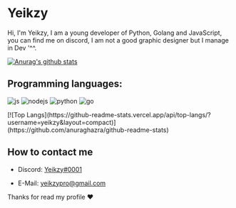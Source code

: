 # Yeikzy
Hi, I'm Yeikzy, I am a young developer of Python, Golang and JavaScript, you can find me on discord, I am not a good graphic designer but I manage in Dev '^^.

[![Anurag's github stats](https://github-readme-stats.vercel.app/api?username=Yeikzy)](https://github.com/anuraghazra/github-readme-stats)

## Programming languages:
<p>
  <img alt="js" src="https://img.shields.io/badge/-Javascript-FFEE00?style=flat-square&logo=javascript&logoColor=black" />
  <img alt="nodejs" src="https://img.shields.io/badge/-NodeJS-43853D?style=flat-square&logo=Node.js&logoColor=white" />
  <img alt="python" src="https://img.shields.io/badge/-Python-21B500?style=flat-square&logo=python&logoColor=white" />
<img alt="go" src="https://camo.githubusercontent.com/73a7b646cd50b6c04d304a4a0d753a9cea7bd1bf9597eb505f17ad286efbc200/68747470733a2f2f696d672e736869656c64732e696f2f62616467652f2d476f2d3636363639393f7374796c653d666c61742d737175617265266c6f676f3d476f266c6f676f436f6c6f723d626c61636b" />
</p>
[![Top Langs](https://github-readme-stats.vercel.app/api/top-langs/?username=yeikzy&layout=compact)](https://github.com/anuraghazra/github-readme-stats)

## How to contact me
- Discord: [Yeikzy#0001](https://discord.gg/W7cY7FH)

- E-Mail: yeikzypro@gmail.com

Thanks for read my profile ❤️
